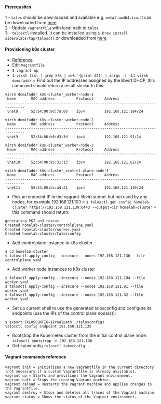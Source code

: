 #### Prerequsites
1 - `talos` should be downloaded and available e.g. `metal-amd64.iso`. It can be downloaded from [here](https://github.com/siderolabs/talos/releases/tag/v1.9.1).  
2 - Update `Vagrantfile` with local path to `talos`.  
3 - `talosctl` installed. It can be installed using `$ brew install siderolabs/tap/talosctl` or downloaded from [here](https://github.com/siderolabs/talos/releases/tag/v1.9.1).  

#### Provisioning k8s cluster
- [Reference](https://www.talos.dev/v1.9/talos-guides/install/virtualized-platforms/vagrant-libvirt/)
- Edit `Vagrantfile`
- `$ vagrant up`
- `$ virsh list | grep k8s | awk '{print $2}' | xargs -t -L1 virsh domifaddr` = Find out the IP addresses assigned by the libvirt DHCP, this command should return a result similar to this:
```
virsh domifaddr k8s-cluster_worker-node-1
 Name       MAC address          Protocol     Address
-------------------------------------------------------------------------------
 vnet8      52:54:00:9d:7a:60    ipv4         192.168.121.194/24

virsh domifaddr k8s-cluster_worker-node-2
 Name       MAC address          Protocol     Address
-------------------------------------------------------------------------------
 vnet9      52:54:00:b6:d3:3d    ipv4         192.168.121.91/24

virsh domifaddr k8s-cluster_worker-node-3
 Name       MAC address          Protocol     Address
-------------------------------------------------------------------------------
 vnet10     52:54:00:95:31:13    ipv4         192.168.121.82/24

virsh domifaddr k8s-cluster_control-plane-node-1
 Name       MAC address          Protocol     Address
-------------------------------------------------------------------------------
 vnet11     52:54:00:bc:a4:21    ipv4         192.168.121.130/24

```
- Pick an endpoint IP in the vagrant-libvirt subnet but not used by any nodes, for example 192.168.121.100 = `$ talosctl gen config homelab-cluster https://192.168.121.130:6443 --output-dir homelab-cluster` = this command should return:
```
generating PKI and tokens
Created homelab-cluster/controlplane.yaml
Created homelab-cluster/worker.yaml
Created homelab-cluster/talosconfig
```
- Add controlplane instance to k8s cluster
```
$ cd homelab-cluster
$ talosctl apply-config --insecure --nodes 192.168.121.130 --file controlplane.yaml
```
- Add worker node instances to k8s cluster
```
$ talosctl apply-config --insecure --nodes 192.168.121.194 --file worker.yaml
$ talosctl apply-config --insecure --nodes 192.168.121.91 --file worker.yaml
$ talosctl apply-config --insecure --nodes 192.168.121.82 --file worker.yaml
```
- Set up current shell to use the generated talosconfig and configure its endpoints (use the IPs of the control plane node(s)):
```
$ export TALOSCONFIG=$(realpath ./talosconfig)
talosctl config endpoint 192.168.121.130
```
- Bootstrap the Kubernetes cluster from the initial control plane node: `talosctl bootstrap -n 192.168.121.130`
- Get kubeconfig `talosctl kubeconfig .`



#### Vagrant commands reference
```
vagrant init = Initializes a new Vagrantfile in the current directory (not necessary if a custom Vagrantfile is already available).
vagrant up = Starts and provisions the Vagrant environment.
vagrant halt = Stops the running Vagrant machine.
vagrant reload = Restarts the Vagrant machine and applies changes to the Vagrantfile.
vagrant destroy = Stops and deletes all traces of the Vagrant machine.
vagrant status = Shows the status of the Vagrant environment.
```
